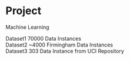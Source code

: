 # Project
Machine Learning

Dataset1 70000 Data Instances  
Dataset2 ~4000 Firmingham Data Instances  
Dataset3 303 Data Instance from UCI Repository  
